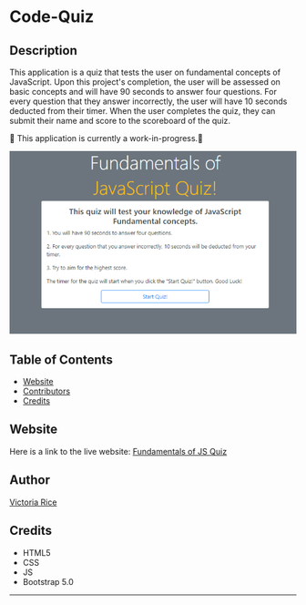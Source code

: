# Code-Quiz

## Description 

This application is a quiz that tests the user on fundamental concepts of JavaScript. Upon this project's completion, the user will be assessed on basic concepts and will have 90 seconds to answer four questions. For every question that they answer incorrectly, the user will have 10 seconds deducted from their timer. When the user completes the quiz, they can submit their name and score to the scoreboard of the quiz. 

🚧 This application is currently a work-in-progress.🚧

![alt text](./assets/Images/Code-quiz-screenshot.png)


## Table of Contents 
* [Website](#website)
* [Contributors](#contributors)
* [Credits](#credits)

## Website
Here is a link to the live website:
[Fundamentals of JS Quiz](https://vtori37.github.io/Code-Quiz/)


## Author
[Victoria Rice](https://github.com/vtori37)

<!-- ## Contributors
The following individuals helped assit me in building this code:
 -->
## Credits
* HTML5
* CSS 
* JS
* Bootstrap 5.0
--- 











<!--
--User Story--
AS A coding boot camp student
I WANT to take a timed quiz on JavaScript fundamentals that stores high scores
SO THAT I can gauge my progress compared to my peers

--Acceptance Criteria--
GIVEN I am taking a code quiz:

WHEN I click the start button
THEN a timer starts and I am presented with a question

WHEN I answer a question
THEN I am presented with another question

WHEN I answer a question incorrectly
THEN time is subtracted from the clock

WHEN all questions are answered or the timer reaches 0
THEN the game is over

WHEN the game is over
THEN I can save my initials and score
-->





